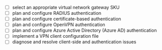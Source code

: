 
- [ ] select an appropriate virtual network gateway SKU
- [ ] plan and configure RADIUS authentication
- [ ] plan and configure certificate-based authentication
- [ ] plan and configure OpenVPN authentication
- [ ] plan and configure Azure Active Directory (Azure AD) authentication
- [ ] implement a VPN client configuration file
- [ ] diagnose and resolve client-side and authentication issues